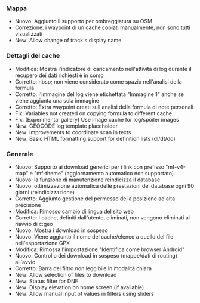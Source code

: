
### Mappa
- Nuovo: Aggiunto il supporto per ombreggiatura su OSM
- Correzione: i waypoint di un cache copiati manualmente, non sono tutti visualizzati
- New: Allow change of track's display name

### Dettagli del cache
- Modifica: Mostra l'indicatore di caricamento nell'attività di log durante il recupero dei dati richiesti è in corso
- Corretto: nbsp; non viene considerato come spazio nell'analisi della formula
- Corretto: l'immagine del log viene etichettata "Immagine 1" anche se viene aggiunta una sola immagine
- Corretto: Extra waypoint creati sull'analisi della formula di note personali
- Fix: Variables not created on copying formula to different cache
- Fix: (Experimental gallery) Use image cache for log/spoiler images
- New: GEOCODE log template placeholder
- New: Improvements to coordinate scan in texts
- New: Basic HTML formatting support for definition lists (dl/dt/dd)

### Generale
- Nuovo: Supporto ai download generici per i link con prefisso "mf-v4-map" e "mf-theme" (aggiornamento automatico non supportato)
- Nuovo: la funzione di manutenzione reindicizza il database
- Nuovo: ottimizzazione automatica delle prestazioni del database ogni 90 giorni (reindicizzazione)
- Corretto: Aggiunto gestione del permesso della posizione ad alta precisione
- Modifica: Rimosso cambio di lingua del sito web
- Corretto: I cache, definiti dall'utente, eliminati, non vengono eliminati al riavvio di c:geo
- Nuovo: Mostra i download in sospeso
- Nuovo: Viene aggiunto il nome del cache/elenco a quello del file nell'esportazione GPX
- Modifica: Rimossa l'impostazione "Identifica come browser Android"
- Nuovo: Controllo dei download in sospeso (mappe/dati di routing) all'avvio
- Corretto: Barra del filtro non leggibile in modalità chiara
- New: Allow selection of files to download
- New: Status filter for DNF
- New: Display elevation on home screen (if available)
- New: Allow manual input of values in filters using sliders
